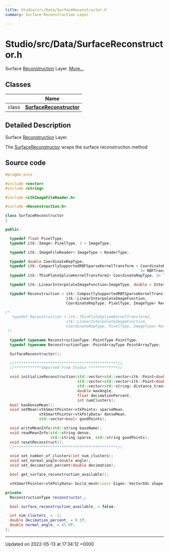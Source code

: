 ```yaml
---
title: Studio/src/Data/SurfaceReconstructor.h
summary: Surface Reconstruction Layer. 

---
```


# Studio/src/Data/SurfaceReconstructor.h

Surface [Reconstruction](../Classes/classReconstruction.md) Layer.  [More...](#detailed-description)

## Classes

|                | Name           |
| -------------- | -------------- |
| class | **[SurfaceReconstructor](../Classes/classSurfaceReconstructor.md)**  |

## Detailed Description

Surface [Reconstruction](../Classes/classReconstruction.md) Layer. 

The [SurfaceReconstructor](../Classes/classSurfaceReconstructor.md) wraps the surface reconstruction method 




## Source code

```cpp
#pragma once

#include <vector>
#include <string>

#include <itkImageFileReader.h>

#include <Reconstruction.h>

class SurfaceReconstructor
{

public:

  typedef float PixelType;
  typedef itk::Image< PixelType, 3 > ImageType;

  typedef itk::ImageFileReader< ImageType > ReaderType;

  typedef double CoordinateRepType;
  typedef itk::CompactlySupportedRBFSparseKernelTransform < CoordinateRepType,
                                                            3> RBFTransformType;
  typedef itk::ThinPlateSplineKernelTransform2< CoordinateRepType, 3> ThinPlateSplineType;

  typedef itk::LinearInterpolateImageFunction<ImageType, double > InterpolatorType;

  typedef Reconstruction < itk::CompactlySupportedRBFSparseKernelTransform,
                           itk::LinearInterpolateImageFunction,
                           CoordinateRepType, PixelType, ImageType> ReconstructionType;

/*
   typedef Reconstruction < itk::ThinPlateSplineKernelTransform2,
                           itk::LinearInterpolateImageFunction,
                           CoordinateRepType, PixelType, ImageType> ReconstructionType;
 */

  typedef typename ReconstructionType::PointType PointType;
  typedef typename ReconstructionType::PointArrayType PointArrayType;

  SurfaceReconstructor();

  //**********************************************//
  //************Imported From Studio *************//

  void initializeReconstruction(std::vector<std::vector<itk::Point<double>>> local_pts,
                                std::vector<std::vector<itk::Point<double>>> global_pts,
                                std::vector<std::string> distance_transforms,
                                double maxAngle,
                                float decimationPercent,
                                int numClusters);
  bool hasDenseMean();
  void setMean(vtkSmartPointer<vtkPoints> sparseMean,
               vtkSmartPointer<vtkPolyData> denseMean,
               std::vector<bool> goodPoints);

  void writeMeanInfo(std::string baseName);
  void readMeanInfo(std::string dense,
                    std::string sparse, std::string goodPoints);
  void resetReconstruct();
  //**********************************************//

  void set_number_of_clusters(int num_clusters);
  void set_normal_angle(double angle);
  void set_decimation_percent(double decimation);

  bool get_surface_reconstruction_available();

  vtkSmartPointer<vtkPolyData> build_mesh(const Eigen::VectorXd& shape);

private:
  ReconstructionType reconstructor_;

  bool surface_reconstruction_available_ = false;

  int num_clusters_ = -1;
  double decimation_percent_ = 0.3f;
  double normal_angle_ = 45.0f;
};
```


-------------------------------

Updated on 2022-05-13 at 17:34:12 +0000
